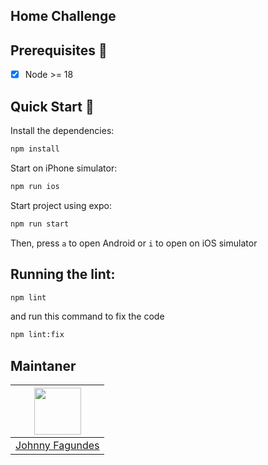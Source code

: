 ## Home Challenge

## Prerequisites 🧰
- [x] Node >= 18

## Quick Start 🏁

Install the dependencies:

```sh
npm install
```

Start on iPhone simulator:

```sh
npm run ios
```

Start project using expo:

```sh
npm run start
```
Then, press `a` to open Android  or `i` to open on iOS simulator 

## Running the lint:

```sh
npm lint
```
and run this command to fix the code
```sh
npm lint:fix
```


## Maintaner

| [<img src="https://avatars.githubusercontent.com/u/3789981?v=4" width="75px;"/>](https://github.com/johnnyfagundes) |
|:-------------------------------------------------------------------------------------------------------------------:|
|                                [Johnny Fagundes](https://github.com/johnnyfagundes)                                 |
